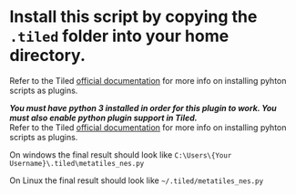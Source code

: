# Install this script by copying the `.tiled` folder into your home directory.

Refer to the Tiled [official documentation](https://doc.mapeditor.org/en/stable/manual/python/) for more info on installing pyhton scripts as plugins.

**_You must have python 3 installed in order for this plugin to work.  You must also enable python plugin support in Tiled._**  
Refer to the Tiled [official documentation](https://doc.mapeditor.org/en/stable/manual/python/) for more info on installing pyhton scripts as plugins.


On windows the final result should look like `C:\Users\{Your Username}\.tiled\metatiles_nes.py`

On Linux the final result should look like `~/.tiled/metatiles_nes.py` 